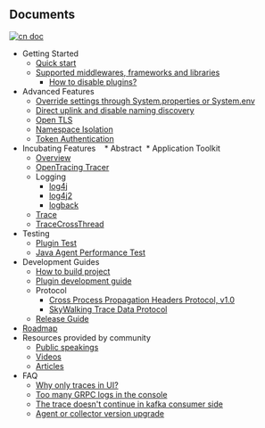 ## Documents
[![cn doc](https://img.shields.io/badge/document-中文-blue.svg)](README_ZH.md)

  * Getting Started
    * [Quick start](en/Quick-start.md)
    * [Supported middlewares, frameworks and libraries](Supported-list.md)
      * [How to disable plugins?](en/How-to-disable-plugin.md)
  * Advanced Features
    * [Override settings through System.properties or System.env](en/Setting-override.md)
    * [Direct uplink and disable naming discovery](en/Direct-uplink.md)
    * [Open TLS](en/TLS.md)
    * [Namespace Isolation](en/Namespace.md)
    * [Token Authentication](en/Token-auth.md)
  * Incubating Features
    * Abstract
  * Application Toolkit
    * [Overview](en/Applicaton-toolkit.md)
    * [OpenTracing Tracer](en/Opentracing.md)
    * Logging
      * [log4j](en/Application-toolkit-log4j-1.x.md)
      * [log4j2](en/Application-toolkit-log4j-2.x.md)
      * [logback](en/Application-toolkit-logback-1.x.md)
    * [Trace](en/Application-toolkit-trace.md)
    * [TraceCrossThread](en/Application-toolkit-trace-cross-thread.md)
  * Testing
    * [Plugin Test](https://github.com/SkywalkingTest/agent-integration-test-report)
    * [Java Agent Performance Test](https://skywalkingtest.github.io/Agent-Benchmarks/)
  * Development Guides
    * [How to build project](en/How-to-build.md)
    * [Plugin development guide](en/Plugin-Development-Guide.md)
    * Protocol
      * [Cross Process Propagation Headers Protocol, v1.0](en/Skywalking-Cross-Process-Propagation-Headers-Protocol-v1.md)
      * [SkyWalking Trace Data Protocol](en/Trace-Data-Protocol.md)
    * [Release Guide](en/How-to-release.md)
  * [Roadmap](ROADMAP.md)
  * Resources provided by community
    * [Public speakings](https://github.com/OpenSkywalking/Community#public-speakings)
    * [Videos](https://github.com/OpenSkywalking/Community#videos)
    * [Articles](https://github.com/OpenSkywalking/Community#articles)
  * FAQ
    * [Why only traces in UI?](cn/FAQ/Why-have-traces-no-others.md)
    * [Too many GRPC logs in the console](cn/FAQ/Too-many-gRPC-logs.md)
    * [The trace doesn't continue in kafka consumer side](en/FAQ/kafka-plugin.md)
    * [Agent or collector version upgrade](en/FAQ/Upgrade.md)
    
